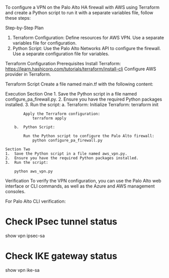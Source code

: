 To configure a VPN on the Palo Alto HA firewall with AWS using Terraform and create a Python script to run it with a separate variables file, follow these steps:

Step-by-Step Plan
1.  Terraform Configuration:
        Define resources for AWS VPN.
        Use a separate variables file for configuration.
2.  Python Script:
        Use the Palo Alto Networks API to configure the firewall.
        Use a separate configuration file for variables.

Terraform Configuration
Prerequisites
    Install Terraform: https://learn.hashicorp.com/tutorials/terraform/install-cli
    Configure AWS provider in Terraform.

Terraform Script
    Create a file named main.tf with the following content:

Execution
    Section One
    1.  Save the Python script in a file named configure_pa_firewall.py.
    2.  Ensure you have the required Python packages installed.
    3.  Run the script:
        a.  Terraform:
            Initialize Terraform:
                terraform init
            
            Apply the Terraform configuration:
                terraform apply

        b.  Python Script:
            
            Run the Python script to configure the Palo Alto firewall:
                python configure_pa_firewall.py

    Section Two
    1.  Save the Python script in a file named aws_vpn.py.
    2.  Ensure you have the required Python packages installed.
    3.  Run the script:

        python aws_vpn.py

Verification
    To verify the VPN configuration, you can use the Palo Alto web interface or CLI commands, as well as the Azure and AWS management consoles.

For Palo Alto CLI verification:
# Check IPsec tunnel status
show vpn ipsec-sa

# Check IKE gateway status
show vpn ike-sa
